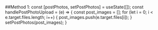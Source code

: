 ##Method 1:
const [postPhotos, setPostPhotos] = useState([]);
const handlePostPhotoUpload = (e) => {
const post_images = [];
for (let i = 0; i < e.target.files.length; i++) {
post_images.push(e.target.files[i]);
}
setPostPhotos(post_images);
}
